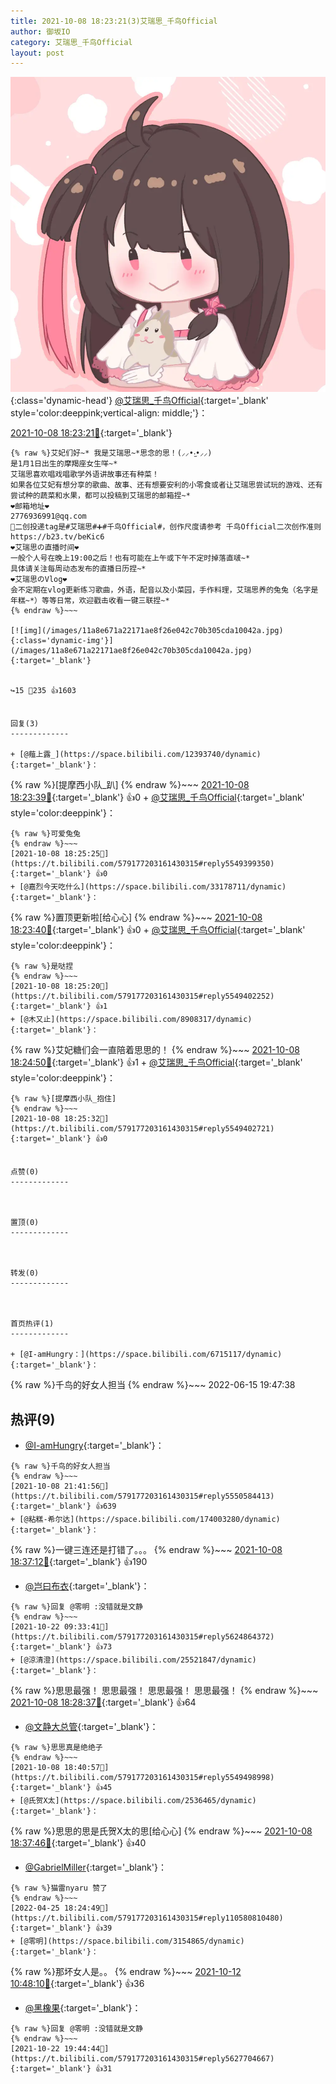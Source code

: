 ```yaml
---
title: 2021-10-08 18:23:21(3)艾瑞思_千鸟Official
author: 御坂IO
category: 艾瑞思_千鸟Official
layout: post
---
```


![img](/images/7e08840c56f251de28bdf766b647bd5fe9a5d50a.jpg){:class='dynamic-head'}
[@艾瑞思_千鸟Official](https://space.bilibili.com/1090010845/dynamic){:target='_blank' style='color:deeppink;vertical-align: middle;'}：

[2021-10-08 18:23:21🔗](https://t.bilibili.com/579177203161430315){:target='_blank'}

~~~
{% raw %}艾妃们好~* 我是艾瑞思~*思念的思！(⸝⸝•‧̫•⸝⸝)
是1月1日出生的摩羯座女生咩~*
艾瑞思喜欢唱戏唱歌学外语讲故事还有种菜！
如果各位艾妃有想分享的歌曲、故事、还有想要安利的小零食或者让艾瑞思尝试玩的游戏、还有尝试种的蔬菜和水果，都可以投稿到艾瑞思的邮箱捏~*
❤︎邮箱地址❤︎
2776936991@qq.com ​
🍓二创投递tag是#艾瑞思#➕#千鸟Official#，创作尺度请参考 ​千鸟Official二次创作准则https://b23.tv/beKic6
❤︎艾瑞思の直播时间❤︎
一般个人号在晚上19:00之后！也有可能在上午或下午不定时掉落直啵~*
具体请关注每周动态发布的直播日历捏~*
❤︎艾瑞思のVlog❤︎
会不定期在vlog更新练习歌曲，外语，配音以及小菜园，手作料理，艾瑞思养的兔兔（名字是年糕~*）等等日常，欢迎戳击收看一键三联捏~*
{% endraw %}~~~

[![img](/images/11a8e671a22171ae8f26e042c70b305cda10042a.jpg){:class='dynamic-img'}](/images/11a8e671a22171ae8f26e042c70b305cda10042a.jpg){:target='_blank'}


↪️15 💬235 👍1603


回复(3)
-------------

+ [@薤上露_](https://space.bilibili.com/12393740/dynamic){:target='_blank'}：
~~~
{% raw %}[提摩西小队_趴]
{% endraw %}~~~
[2021-10-08 18:23:39🔗](https://t.bilibili.com/579177203161430315#reply5549388201){:target='_blank'} 👍0
    + [@艾瑞思_千鸟Official](https://space.bilibili.com/1090010845/dynamic){:target='_blank' style='color:deeppink'}：
~~~
{% raw %}可爱兔兔
{% endraw %}~~~
[2021-10-08 18:25:25🔗](https://t.bilibili.com/579177203161430315#reply5549399350){:target='_blank'} 👍0
+ [@嘉烈今天吃什么](https://space.bilibili.com/33178711/dynamic){:target='_blank'}：
~~~
{% raw %}置顶更新啦[给心心]
{% endraw %}~~~
[2021-10-08 18:23:40🔗](https://t.bilibili.com/579177203161430315#reply5549393450){:target='_blank'} 👍0
    + [@艾瑞思_千鸟Official](https://space.bilibili.com/1090010845/dynamic){:target='_blank' style='color:deeppink'}：
~~~
{% raw %}是哒捏
{% endraw %}~~~
[2021-10-08 18:25:20🔗](https://t.bilibili.com/579177203161430315#reply5549402252){:target='_blank'} 👍1
+ [@木又止](https://space.bilibili.com/8908317/dynamic){:target='_blank'}：
~~~
{% raw %}艾妃糖们会一直陪着思思的！
{% endraw %}~~~
[2021-10-08 18:24:50🔗](https://t.bilibili.com/579177203161430315#reply5549401113){:target='_blank'} 👍1
    + [@艾瑞思_千鸟Official](https://space.bilibili.com/1090010845/dynamic){:target='_blank' style='color:deeppink'}：
~~~
{% raw %}[提摩西小队_抱住]
{% endraw %}~~~
[2021-10-08 18:25:32🔗](https://t.bilibili.com/579177203161430315#reply5549402721){:target='_blank'} 👍0


点赞(0)
-------------



置顶(0)
-------------



转发(0)
-------------



首页热评(1)
-------------

+ [@I-amHungry：](https://space.bilibili.com/6715117/dynamic){:target='_blank'}：
~~~
{% raw %}千鸟的好女人担当
{% endraw %}~~~
2022-06-15 19:47:38


热评(9)
-------------

+ [@I-amHungry](https://space.bilibili.com/6715117/dynamic){:target='_blank'}：
~~~
{% raw %}千鸟的好女人担当
{% endraw %}~~~
[2021-10-08 21:41:56🔗](https://t.bilibili.com/579177203161430315#reply5550584413){:target='_blank'} 👍639
+ [@粘糕-希尔达](https://space.bilibili.com/174003280/dynamic){:target='_blank'}：
~~~
{% raw %}一键三连还是打错了。。。
{% endraw %}~~~
[2021-10-08 18:37:12🔗](https://t.bilibili.com/579177203161430315#reply5549473602){:target='_blank'} 👍190
+ [@岂曰布衣](https://space.bilibili.com/3332676/dynamic){:target='_blank'}：
~~~
{% raw %}回复 @零明 :没错就是文静
{% endraw %}~~~
[2021-10-22 09:33:41🔗](https://t.bilibili.com/579177203161430315#reply5624864372){:target='_blank'} 👍73
+ [@涼清澄](https://space.bilibili.com/25521847/dynamic){:target='_blank'}：
~~~
{% raw %}思思最强！
思思最强！
思思最强！
思思最强！
{% endraw %}~~~
[2021-10-08 18:28:37🔗](https://t.bilibili.com/579177203161430315#reply5549419711){:target='_blank'} 👍64
+ [@文静大总管](https://space.bilibili.com/1190365997/dynamic){:target='_blank'}：
~~~
{% raw %}思思真是绝绝子
{% endraw %}~~~
[2021-10-08 18:40:57🔗](https://t.bilibili.com/579177203161430315#reply5549498998){:target='_blank'} 👍45
+ [@氏贺X太](https://space.bilibili.com/2536465/dynamic){:target='_blank'}：
~~~
{% raw %}思思的思是氏贺X太的思[给心心]
{% endraw %}~~~
[2021-10-08 18:37:46🔗](https://t.bilibili.com/579177203161430315#reply5549478017){:target='_blank'} 👍40
+ [@GabrielMiller](https://space.bilibili.com/399376058/dynamic){:target='_blank'}：
~~~
{% raw %}猫雷nyaru 赞了
{% endraw %}~~~
[2022-04-25 18:24:49🔗](https://t.bilibili.com/579177203161430315#reply110580810480){:target='_blank'} 👍39
+ [@零明](https://space.bilibili.com/3154865/dynamic){:target='_blank'}：
~~~
{% raw %}那坏女人是。。
{% endraw %}~~~
[2021-10-12 10:48:10🔗](https://t.bilibili.com/579177203161430315#reply5570217625){:target='_blank'} 👍36
+ [@黑橡果](https://space.bilibili.com/546114/dynamic){:target='_blank'}：
~~~
{% raw %}回复 @零明 :没错就是文静
{% endraw %}~~~
[2021-10-22 19:44:44🔗](https://t.bilibili.com/579177203161430315#reply5627704667){:target='_blank'} 👍31


